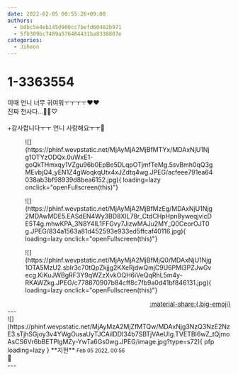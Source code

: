 ```yaml
---
date: 2022-02-05 00:55:26+09:00
authors:
  - bdbc5e4eb145d900cc7befd60402b971
  - 5fb309bc7489a576484431ba8338807e
categories:
  - Jiheon
---
```


# 1-3363554

<div class="post-container" markdown="1">
<div class="content-container md-sidebar__scrollwrap" markdown="1">

이때 언니 너무 귀여워ㅜㅜㅜㅜ❤️❤️<br>진짜 천사다...👼🏻♡ <br><br>+감사합니다ㅜㅜ 언니 사랑해요ㅜㅜ🤍<br>
<figure markdown="1">
![](https://phinf.wevpstatic.net/MjAyMjA2MjBfMTYx/MDAxNjU1Njg1OTYzODQx.0uWxE1-goQkTHmxqy1VZgu96b0EpBe5DLqpOTjmfTeMg.5svBmh0qQ3gMEvbjQ4_yEN1Z4gWoqkqUtx4xJZdtq4wg.JPEG/acfeee791ea64038ab3bf98939d8bea6152.jpg){ loading=lazy onclick="openFullscreen(this)"}
</figure>

<figure markdown="1">
![](https://phinf.wevpstatic.net/MjAyMjA2MjBfMzEg/MDAxNjU1Njg2MDAwMDE5.EASdEN4Wy3BD8XIL78r_CtdCHpHpn8yweqjvicDE5T4g.mhwKPA_3N8Y4IL1FFGvy7JizwMAJu2MY_Q0CeorOJT0g.JPEG/834a1563a81d452593e933ed5ffcaf40116.jpg){ loading=lazy onclick="openFullscreen(this)"}
</figure>

<figure markdown="1">
![](https://phinf.wevpstatic.net/MjAyMjA2MjBfMjQ0/MDAxNjU1Njg1OTA5MzU2.sbIr3c70tQpZkjjg2KXeRjdwQmjC9U6PMi3PZJwGvecg.KiKuJWBgRF3Y9qWZzXvkOQH6iVeQqRhL5m4y-RKAWZkg.JPEG/c778870907b84cff8c7fb9a0d41bf846131.jpg){ loading=lazy onclick="openFullscreen(this)"}
</figure>


</div>
</div>

<div style="text-align: right;" markdown="1">
<a href="https://weverse.io/fromis9/fanpost/1-3363554" style="text-align: right;">:material-share:{.big-emoji}</a>
</div>
---

<div class="comments-container md-sidebar__scrollwrap" markdown="1">
<div class="comment" markdown="1">
<div class='id-container' markdown="1">
![](https://phinf.wevpstatic.net/MjAyMzA2MjZfMTQw/MDAxNjg3NzQ3NzE2NzE3.sTjhSGjoy3v4YWgOusaUyTJCAiIDDI34b7SBTjVAeUIg.TVETBI6wZ_tQjmoAsCS6Vr6bBETPlgMZy-YwTa6Gs0wg.JPEG/image.jpg?type=s72){ pfp loading=lazy }
**<span class="artist">지헌</span>** <small>Feb 05 2022, 00:56</small><br>
</div>
<div class='comment-body' markdown="1">
🤍
</div>
</div>
</div>
---
